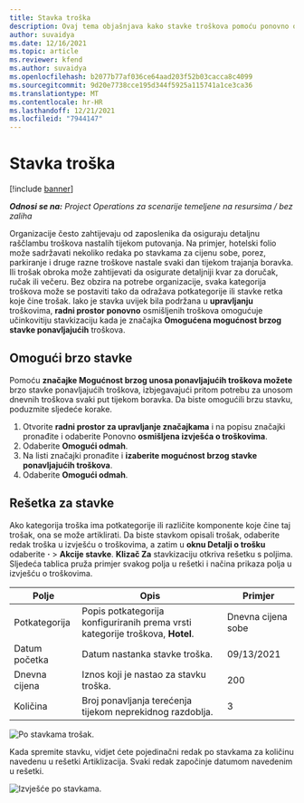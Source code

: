 ```yaml
---
title: Stavka troška
description: Ovaj tema objašnjava kako stavke troškova pomoću ponovno osmišljenog radnog prostora troškova.
author: suvaidya
ms.date: 12/16/2021
ms.topic: article
ms.reviewer: kfend
ms.author: suvaidya
ms.openlocfilehash: b2077b77af036ce64aad203f52b03cacca8c4099
ms.sourcegitcommit: 9d20e7738cce195d344f5925a115741a1ce3ca36
ms.translationtype: MT
ms.contentlocale: hr-HR
ms.lasthandoff: 12/21/2021
ms.locfileid: "7944147"
---
```

# <a name="expense-itemization"></a>Stavka troška

[!include [banner](../includes/banner.md)]

_**Odnosi se na:** Project Operations za scenarije temeljene na resursima / bez zaliha_

Organizacije često zahtijevaju od zaposlenika da osiguraju detaljnu raščlambu troškova nastalih tijekom putovanja. Na primjer, hotelski folio može sadržavati nekoliko redaka po stavkama za cijenu sobe, porez, parkiranje i druge razne troškove nastale svaki dan tijekom trajanja boravka. Ili trošak obroka može zahtijevati da osigurate detaljniji kvar za doručak, ručak ili večeru. Bez obzira na potrebe organizacije, svaka kategorija troškova može se postaviti tako da odražava potkategorije ili stavke retka koje čine trošak. Iako je stavka uvijek bila podržana u **upravljanju** troškovima, **radni prostor ponovno** osmišljenih troškova omogućuje učinkovitiju stavkizaciju kada je značajka **Omogućena mogućnost brzog stavke ponavljajućih** troškova.  

## <a name="enable-quick-itemization"></a>Omogući brzo stavke 

Pomoću **značajke Mogućnost brzog unosa ponavljajućih troškova možete** brzo stavke ponavljajućih troškova, izbjegavajući pritom potrebu za unosom dnevnih troškova svaki put tijekom boravka. Da biste omogućili brzu stavku, poduzmite sljedeće korake.

1. Otvorite **radni prostor za upravljanje značajkama** i na popisu značajki pronađite i odaberite Ponovno **osmišljena izvješća o troškovima**. 
2. Odaberite **Omogući odmah**. 
3. Na listi značajki pronađite i **izaberite mogućnost brzog stavke ponavljajućih troškova**.
4. Odaberite **Omogući odmah**. 

## <a name="itemization-grid"></a>Rešetka za stavke 

Ako kategorija troška ima potkategorije ili različite komponente koje čine taj trošak, ona se može artiklirati. Da biste stavkom opisali trošak, odaberite redak troška u izvješću o troškovima, a zatim u **oknu Detalji o trošku** odaberite **·** > **Akcije stavke**. **Klizač Za** stavkizaciju otkriva rešetku s poljima. Sljedeća tablica pruža primjer svakog polja u rešetki i načina prikaza polja u izvješću o troškovima. 

|     Polje          |     Opis                                                                                  |     Primjer              |
|--------------------|--------------------------------------------------------------------------------------------------|--------------------------|
|     Potkategorija    |     Popis potkategorija konfiguriranih prema vrsti kategorije troškova, **Hotel**.             |     Dnevna cijena sobe      |
|     Datum početka     |     Datum nastanka stavke troška.                                           |     09/13/2021           |
|     Dnevna cijena     |     Iznos koji je nastao za stavku troška.                                                    |     200                  |
|     Količina       |     Broj ponavljanja terećenja tijekom neprekidnog razdoblja.                       |     3                    |

![Po stavkama trošak.](media/Itemization%20screen%201.png)

Kada spremite stavku, vidjet ćete pojedinačni redak po stavkama za količinu navedenu u rešetki Artiklizacija. Svaki redak započinje datumom navedenim u rešetki.

![Izvješće po stavkama.](media/Itemization%20screen%202.png)

